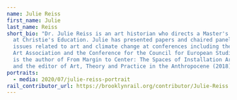 ```yaml
---
name: Julie Reiss
first_name: Julie
last_name: Reiss
short_bio: "Dr. Julie Reiss is an art historian who directs a Master's program
  at Christie's Education. Julie has presented papers and chaired panels on
  issues related to art and climate change at conferences including the College
  Art Association and the Conference for the Council for European Studies. She
  is the author of From Margin to Center: The Spaces of Installation Art (1999)
  and the editor of Art, Theory and Practice in the Anthropocene (2018)."
portraits:
  - media: 2020/07/julie-reiss-portrait
rail_contributor_url: https://brooklynrail.org/contributor/Julie-Reiss
---
```

